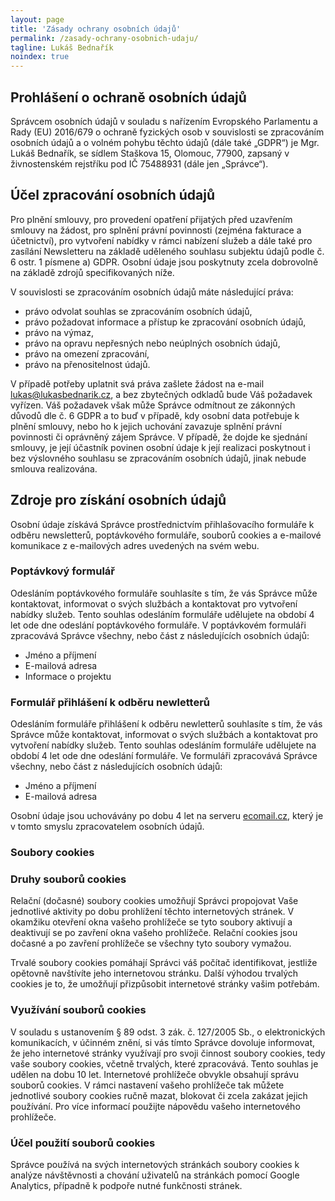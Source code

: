 ```yaml
---
layout: page
title: 'Zásady ochrany osobních údajů'
permalink: /zasady-ochrany-osobnich-udaju/
tagline: Lukáš Bednařík
noindex: true
---
```


## Prohlášení o ochraně osobních údajů

Správcem osobních údajů v souladu s nařízením Evropského Parlamentu a Rady (EU) 2016/679 o ochraně fyzických osob v souvislosti se zpracováním osobních údajů a o volném pohybu těchto údajů (dále také „GDPR“) je Mgr. Lukáš Bednařík, se sídlem Staškova 15, Olomouc, 77900, zapsaný v živnostenském rejstříku pod IČ 75488931 (dále jen „Správce“).

## Účel zpracování osobních údajů

Pro plnění smlouvy, pro provedení opatření přijatých před uzavřením smlouvy na žádost, pro splnění právní povinnosti (zejména fakturace a účetnictví), pro vytvoření nabídky v rámci nabízení služeb a dále také pro zasílání Newsletteru na základě uděleného souhlasu subjektu údajů podle č. 6 ostr. 1 písmene a) GDPR. Osobní údaje jsou poskytnuty zcela dobrovolně na základě zdrojů specifikovaných níže.

V souvislosti se zpracováním osobních údajů máte následující práva:

- právo odvolat souhlas se zpracováním osobních údajů,
- právo požadovat informace a přístup ke zpracování osobních údajů,
- právo na výmaz,
- právo na opravu nepřesných nebo neúplných osobních údajů,
- právo na omezení zpracování,
- právo na přenositelnost údajů.

V případě potřeby uplatnit svá práva zašlete žádost na e-mail lukas@lukasbednarik.cz, a bez zbytečných odkladů bude Váš požadavek vyřízen. Váš požadavek však může Správce odmítnout ze zákonných důvodů dle č. 6 GDPR a to buď v případě, kdy osobní data potřebuje k plnění smlouvy, nebo ho k jejich uchování zavazuje splnění právní povinnosti či oprávněný zájem Správce. V případě, že dojde ke sjednání smlouvy, je její účastník povinen osobní údaje k její realizaci poskytnout i bez výslovného souhlasu se zpracováním osobních údajů, jinak nebude smlouva realizována.

## Zdroje pro získání osobních údajů

Osobní údaje získává Správce prostřednictvím přihlašovacího formuláře k odběru newsletterů, poptávkového formuláře, souborů cookies a e-mailové komunikace z e-mailových adres uvedených na svém webu.

### Poptávkový formulář

Odesláním poptávkového formuláře souhlasíte s tím, že vás Správce může kontaktovat, informovat o svých službách a kontaktovat pro vytvoření nabídky služeb. Tento souhlas odesláním formuláře udělujete na období 4 let ode dne odeslání poptávkového formuláře. V poptávkovém formuláři zpracovává Správce všechny, nebo část z následujících osobních údajů:

- Jméno a příjmení
- E-mailová adresa
- Informace o projektu

### Formulář přihlášení k odběru newletterů

Odesláním formuláře přihlášení k odběru newletterů souhlasíte s tím, že vás Správce může kontaktovat, informovat o svých službách a kontaktovat pro vytvoření nabídky služeb. Tento souhlas odesláním formuláře udělujete na období 4 let ode dne odeslání formuláře. Ve formuláři zpracovává Správce všechny, nebo část z následujících osobních údajů:

- Jméno a příjmení
- E-mailová adresa

Osobní údaje jsou uchovávány po dobu 4 let na serveru [ecomail.cz](https://www.ecomail.cz/), který je v tomto smyslu zpracovatelem osobních údajů.

### Soubory cookies

### Druhy souborů cookies

Relační (dočasné) soubory cookies umožňují Správci propojovat Vaše jednotlivé aktivity po
dobu prohlížení těchto internetových stránek. V okamžiku otevření okna vašeho prohlížeče se tyto soubory aktivují a deaktivují se po zavření okna vašeho prohlížeče. Relační cookies jsou dočasné a po zavření prohlížeče se všechny tyto soubory vymažou.

Trvalé soubory cookies pomáhají Správci váš počítač identifikovat, jestliže opětovně navštívíte jeho internetovou stránku. Další výhodou trvalých cookies je to, že umožňují přizpůsobit internetové stránky vašim potřebám.

### Využívání souborů cookies

V souladu s ustanovením § 89 odst. 3 zák. č. 127/2005 Sb., o elektronických komunikacích, v účinném znění, si vás tímto Správce dovoluje informovat, že jeho internetové stránky využívají pro svoji činnost soubory cookies, tedy vaše soubory cookies, včetně trvalých, které zpracovává. Tento souhlas je udělen na dobu 10 let. Internetové prohlížeče obvykle obsahují správu souborů cookies. V rámci nastavení vašeho prohlížeče tak můžete jednotlivé soubory cookies ručně mazat, blokovat či zcela zakázat jejich používání. Pro více informací použijte nápovědu vašeho internetového prohlížeče.

### Účel použití souborů cookies

Správce používá na svých internetových stránkách soubory cookies k analýze návštěvnosti a chování uživatelů na stránkách pomocí Google Analytics, případně k podpoře nutné funkčnosti stránek.
